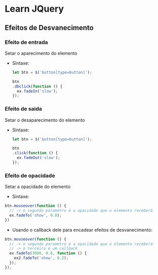 # Learn JQuery


## Efeitos de Desvanecimento

### Efeito de entrada
Setar o aparecimento do elemento
- Sintaxe:
	```js
	let btn = $('button[type=button]');

	btn
    .dbclick(function () {
      ex.fadeIn('slow');
    });
	```

### Efeito de saida
Setar o desaparecimento do elemento
- Sintaxe: 
	```js
	let btn = $('button[type=button]');

	btn
    .click(function () {
      ex.fadeOut('slow');
    });
	```

### Efeito de opacidade
Setar a opacidade do elemento
- Sintaxe: 
```js
btn.mouseover(function () {
  // -> o segundo parametro é a opacidade que o elemento receberá
  ex.fadeTo('show', 0.8);
})
```
- Usando o callback dele para encadear efeitos de desvanecimento:
```js
btn.mouseover(function () {
  // -> o segundo parametro é a opacidade que o elemento receberá
  // -> o terceiro é um callback
  ex.fadeTo(3000, 0.8, function () {
    ex2.fadeTo('show', 0.2);
  });
});
```